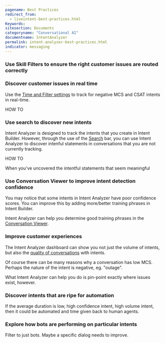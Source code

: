 ```yaml
---
pagename: Best Practices
redirect_from:
  - liveintent-best-practices.html
Keywords:
sitesection: Documents
categoryname: "Conversational AI"
documentname: IntentAnalyzer
permalink: intent-analyzer-best-practices.html
indicator: messaging
---
```


### Use Skill Filters to ensure the right customer issues are routed correctly

### Discover customer issues in real time

Use the [Time and Filter settings](ai-bots-automation-intent-analyzer-dashboard.html#filters) to track for negative MCS and CSAT intents in real-time.

HOW TO

### Use search to discover new intents

Intent Analyzer is designed to track the intents that you create in Intent Builder. However, through the use of the [Search](ai-bots-automation-intent-analyzer-dashboard.html#search) bar, you can use Intent Analyzer to discover intenful statements in conversations that you are not currently tracking.

HOW TO

When you've uncovered the intentful statements that seem meaningful

### Use Conversation Viewer to improve intent detection confidence

You may notice that some intents in Intent Analyzer have poor confidence scores. You can improve this by adding more/better training phrases in Intent Builder.

Intent Analyzer can help you determine good training phrases in the [Conversation Viewer](ai-bots-automation-intent-analyzer-dashboard.html#agent-conversations-and-transcripts).

### Improve customer experiences

The Intent Analyzer dashboard can show you not just the volume of intents, but also the [quality of conversations](ai-bots-automation-intent-analyzer-dashboard.html#intents-with-lowest-mcs) with intents.

Of course there can be many reasons why a conversation has low MCS. Perhaps the nature of the intent is negative, eg. "outage".

What Intent Analyzer can help you do is pin-point exactly where issues exist, however.

### Discover intents that are ripe for automation

If the average duration is low, high confidence intent, high volume intent, then it could be automated and time given back to human agents.

### Explore how bots are performing on particular intents

Filter to just bots. Maybe a specific dialog needs to improve.
